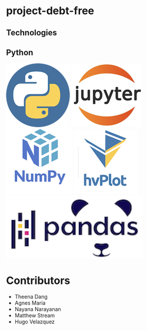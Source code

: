 # project-debt-free

## Technologies

## Python 
![Python Logo](python.png) ![JupyterLab Logo](jupyterlab.png) ![Numpy Logo](Numpy.png) 
![HV Plot Logo](hvplot.png) ![Pandas Logo](Pandas.png)

# Contributors

- Theena Dang
- Agnes Maria
- Nayana Narayanan
- Matthew Stream
- Hugo Velazquez 
